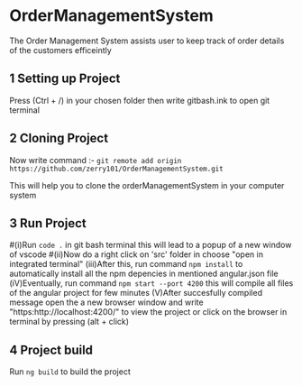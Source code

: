 # OrderManagementSystem

The Order Management System assists user to keep track of order details of the customers efficeintly 

## 1 Setting up Project
  Press (Ctrl + /)  in your chosen folder then write gitbash.ink to open git terminal 

## 2 Cloning Project  
   Now write command :-  `git remote add origin https://github.com/zerry101/OrderManagementSystem.git`

   This will help you to clone the orderManagementSystem  in your computer system 
   
## 3 Run Project
  
  #(i)Run   `code .` in git bash terminal this will lead to a  popup of a new window  of vscode 
  #(ii)Now do a right click on 'src' folder in choose "open in integrated terminal"
  (iii)After this, run command `npm install` to automatically install  all the npm depencies in mentioned angular.json file
  (iV)Eventually, run command `npm start --port 4200` this will compile all files of the angular project for few minutes 
  (V)After succesfully compiled message open the a new browser window and write "https:http://localhost:4200/" to view the project or click on the browser in terminal by pressing (alt + click) 

## 4 Project build 

  Run `ng build` to build  the project 


